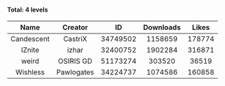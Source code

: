 #### Total: 4 levels

| Name | Creator | ID | Downloads | Likes |
|:---:|:---:|:---:|:---:|:---:|
| Candescent | CastriX | 34749502 | 1158659 | 178774
| IZnite | izhar | 32400752 | 1902284 | 316871
| weird | OSIRIS GD | 51173274 | 303520 | 36519
| Wishless | Pawlogates | 34224737 | 1074586 | 160858
